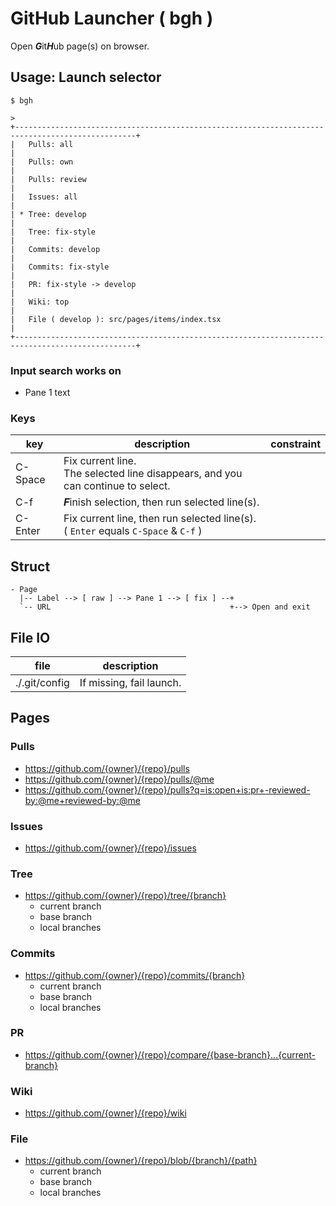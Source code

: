 # GitHub Launcher ( bgh )

Open ***G***it***H***ub page(s) on browser.

## Usage: Launch selector

```
$ bgh
```

```
> 
+-------------------------------------------------------------------------------------------------+
|   Pulls: all                                                                                    |
|   Pulls: own                                                                                    |
|   Pulls: review                                                                                 |
|   Issues: all                                                                                   |
| * Tree: develop                                                                                 |
|   Tree: fix-style                                                                               |
|   Commits: develop                                                                              |
|   Commits: fix-style                                                                            |
|   PR: fix-style -> develop                                                                      |
|   Wiki: top                                                                                     |
|   File ( develop ): src/pages/items/index.tsx                                                   |
+-------------------------------------------------------------------------------------------------+
```

### Input search works on

- Pane 1 text

### Keys

| key     | description                                                                           | constraint |
|---------|---------------------------------------------------------------------------------------|------------|
| C-Space | Fix current line.<br>The selected line disappears, and you can continue to select.    |            |
| C-f     | ***F***inish selection, then run selected line(s).                                    |            |
| C-Enter | Fix current line, then run selected line(s).<br> ( `Enter` equals `C-Space` & `C-f` ) |            |

## Struct

```
- Page
  |-- Label --> [ raw ] --> Pane 1 --> [ fix ] --+
  `-- URL                                        +--> Open and exit
```

## File IO

| file          | description                                       |
|---------------|---------------------------------------------------|
| ./.git/config | If missing, fail launch.                          |

## Pages

### Pulls

- https://github.com/{owner}/{repo}/pulls
- https://github.com/{owner}/{repo}/pulls/@me
- https://github.com/{owner}/{repo}/pulls?q=is:open+is:pr+-reviewed-by:@me+reviewed-by:@me

### Issues

- https://github.com/{owner}/{repo}/issues

### Tree

- https://github.com/{owner}/{repo}/tree/{branch}
  - current branch
  - base branch
  - local branches

### Commits

- https://github.com/{owner}/{repo}/commits/{branch}
  - current branch
  - base branch
  - local branches

### PR

- https://github.com/{owner}/{repo}/compare/{base-branch}...{current-branch}

### Wiki

- https://github.com/{owner}/{repo}/wiki

### File

- https://github.com/{owner}/{repo}/blob/{branch}/{path}
  - current branch
  - base branch
  - local branches
